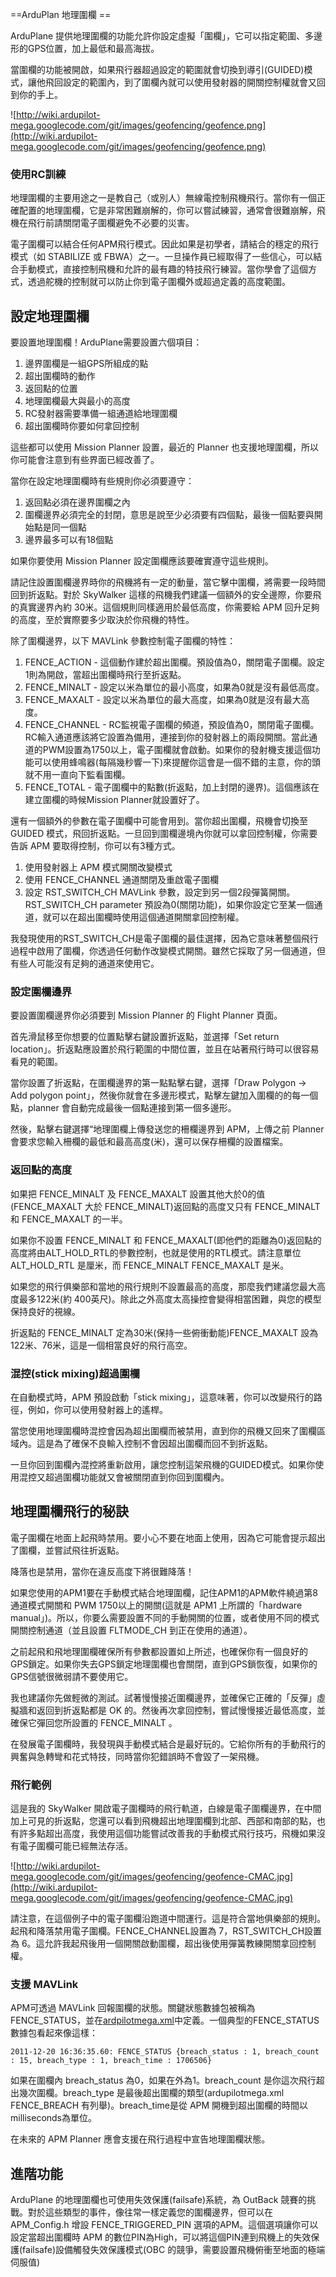 ﻿==ArduPlan 地理圍欄 ==

ArduPlane 提供地理圍欄的功能允許你設定虛擬「圍欄」，它可以指定範圍、多邊形的GPS位置，加上最低和最高海拔。

當圍欄的功能被開啟，如果飛行器超過設定的範圍就會切換到導引(GUIDED)模式，讓他飛回設定的範圍內，到了圍欄內就可以使用發射器的開關控制權就會又回到你的手上。

![http://wiki.ardupilot-mega.googlecode.com/git/images/geofencing/geofence.png](http://wiki.ardupilot-mega.googlecode.com/git/images/geofencing/geofence.png)

### 使用RC訓練 ###

地理圍欄的主要用途之一是教自己（或別人）無線電控制飛機飛行。當你有一個正確配置的地理圍欄，它是非常困難崩解的，你可以嘗試練習，通常會很難崩解，飛機在飛行前請關閉電子圍欄避免不必要的災害。

電子圍欄可以結合任何APM飛行模式。因此如果是初學者，請結合的穩定的飛行模式（如 STABILIZE 或 FBWA）之一。一旦操作員已經取得了一些信心，可以結合手動模式，直接控制飛機和允許的最有趣的特技飛行練習。當你學會了這個方式，透過舵機的控制就可以防止你到電子圍欄外或超過定義的高度範圍。

## 設定地理圍欄 ##

要設置地理圍欄！ArduPlane需要設置六個項目：

  1. 邊界圍欄是一組GPS所組成的點
  1. 超出圍欄時的動作
  1. 返回點的位置
  1. 地理圍欄最大與最小的高度
  1. RC發射器需要準備一組通道給地理圍欄
  1. 超出圍欄時你要如何拿回控制

這些都可以使用 Mission Planner 設置，最近的 Planner 也支援地理圍欄，所以你可能會注意到有些界面已經改善了。

當你在設定地理圍欄時有些規則你必須要遵守：

  1. 返回點必須在邊界圍欄之內
  1. 圍欄邊界必須完全的封閉，意思是說至少必須要有四個點，最後一個點要與開始點是同一個點
  1. 邊界最多可以有18個點

如果你要使用 Mission Planner 設定圍欄應該要確實遵守這些規則。

請記住設置圍欄邊界時你的飛機將有一定的動量，當它擊中圍欄，將需要一段時間回到折返點。對於 SkyWalker 這樣的飛機我們建議一個額外的安全邊際，你要飛的真實邊界內約 30米。這個規則同樣適用於最低高度，你需要給 APM 回升足夠的高度，至於實際要多少取決於你飛機的特性。

除了圍欄邊界，以下 MAVLink 參數控制電子圍欄的特性：

  1. FENCE\_ACTION - 這個動作建於超出圍欄。預設值為0，關閉電子圍欄。設定1則為開啟，當超出圍欄時飛行至折返點。
  1. FENCE\_MINALT - 設定以米為單位的最小高度，如果為0就是沒有最低高度。
  1. FENCE\_MAXALT - 設定以米為單位的最大高度，如果為0就是沒有最大高度。
  1. FENCE\_CHANNEL - RC監視電子圍欄的頻道，預設值為0，關閉電子圍欄。 RC輸入通道應該將它設置為備用，連接到你的發射器上的兩段開關。當此通道的PWM設置為1750以上，電子圍欄就會啟動。如果你的發射機支援這個功能可以使用蜂鳴器(每隔幾秒響一下)來提醒你這會是一個不錯的主意，你的頭就不用一直向下監看圍欄。
  1. FENCE\_TOTAL - 電子圍欄中的點數(折返點，加上封閉的邊界)。這個應該在建立圍欄的時候Mission Planner就設置好了。

還有一個額外的參數在電子圍欄中可能會用到。當你超出圍欄，飛機會切換至 GUIDED 模式，飛回折返點。一旦回到圍欄邊境內你就可以拿回控制權，你需要告訴 APM 要取得控制，你可以有3種方式。
  1. 使用發射器上 APM 模式開關改變模式
  1. 使用 FENCE\_CHANNEL 通道關閉及重啟電子圍欄
  1. 設定 RST\_SWITCH\_CH MAVLink 參數，設定到另一個2段彈簧開關。RST\_SWITCH\_CH parameter 預設為0(關閉功能)，如果你設定它至某一個通道，就可以在超出圍欄時使用這個通道開關拿回控制權。

我發現使用的RST\_SWITCH\_CH是電子圍欄的最佳選擇，因為它意味著整個飛行過程中啟用了圍欄，你透過任何動作改變模式開關。雖然它採取了另一個通道，但有些人可能沒有足夠的通道來使用它。

### 設定圍欄邊界 ###

要設置圍欄邊界你必須要到 Mission Planner 的 Flight Planner 頁面。

首先滑鼠移至你想要的位置點擊右鍵設置折返點，並選擇「Set return location」。折返點應設置於飛行範圍的中間位置，並且在站著飛行時可以很容易看見的範圍。

當你設置了折返點，在圍欄邊界的第一點點擊右鍵，選擇「Draw Polygon -> Add polygon point」，然後你就會在多邊形模式，點擊左鍵加入圍欄的的每一個點，planner 會自動完成最後一個點連接到第一個多邊形。

然後，點擊右鍵選擇“地理圍欄上傳發送您的柵欄邊界到 APM，上傳之前 Planner 會要求您輸入柵欄的最低和最高高度(米)，還可以保存柵欄的設置檔案。

### 返回點的高度 ###

如果把 FENCE\_MINALT 及 FENCE\_MAXALT 設置其他大於0的值(FENCE\_MAXALT 大於 FENCE\_MINALT)返回點的高度又只有 FENCE\_MINALT 和 FENCE\_MAXALT 的一半。

如果你不設置 FENCE\_MINALT 和 FENCE\_MAXALT(即他們的距離為0)返回點的高度將由ALT\_HOLD\_RTL的參數控制，也就是使用的RTL模式。請注意單位 ALT\_HOLD\_RTL 是厘米，而 FENCE\_MINALT FENCE\_MAXALT 是米。

如果您的飛行俱樂部和當地的飛行規則不設置最高的高度，那麼我們建議您最大高度最多122米(約 400英尺)。除此之外高度太高操控會變得相當困難，與您的模型保持良好的視線。

折返點的 FENCE\_MINALT 定為30米(保持一些俯衝動能)FENCE\_MAXALT 設為122米、76米，這是一個相當良好的飛行高空。

### 混控(stick mixing)超過圍欄 ###

在自動模式時，APM 預設啟動「stick mixing」，這意味著，你可以改變飛行的路徑，例如，你可以使用發射器上的遙桿。

當您使用地理圍欄時混控會因為超出圍欄而被禁用，直到你的飛機又回來了圍欄區域內。這是為了確保不良輸入控制不會因超出圍欄而回不到折返點。

一旦你回到圍欄內混控將重新啟用，讓您控制這架飛機的GUIDED模式。如果你使用混控又超過圍欄功能就又會被關閉直到你回到圍欄內。

## 地理圍欄飛行的秘訣 ##

電子圍欄在地面上起飛時禁用。要小心不要在地面上使用，因為它可能會提示超出了圍欄，並嘗試飛往折返點。

降落也是禁用，當你在違反高度下將很難降落！

如果您使用的APM1要在手動模式結合地理圍欄，記住APM1的APM軟件繞過第8通道模式開關和 PWM 1750以上的開關(這就是 APM1 上所謂的「hardware manual」)。所以，你要么需要設置不同的手動開關的位置，或者使用不同的模式開關控制通道（並且設置 FLTMODE\_CH 到正在使用的通道）。

之前起飛和飛地理圍欄確保所有參數都設置如上所述，也確保你有一個良好的GPS鎖定。如果你失去GPS鎖定地理圍欄也會關閉，直到GPS鎖恢復，如果你的GPS信號很微弱請不要使用它。

我也建議你先做輕微的測試。試著慢慢接近圍欄邊界，並確保它正確的「反彈」虛擬牆和返回到折返點都是 OK 的。然後再次拿回控制，嘗試慢慢接近最低高度，並確保它彈回您所設置的 FENCE\_MINALT 。

在發展電子圍欄時，我發現與手動模式結合是最好玩的。它給你所有的手動飛行的興奮與急轉彎和花式特技，同時當你犯錯誤時不會毀了一架飛機。

### 飛行範例 ###

這是我的 SkyWalker 開啟電子圍欄時的飛行軌道，白線是電子圍欄邊界，在中間加上可見的折返點，您還可以看到飛機超出地理圍欄到北部、西部和南部的點，也有許多點超出高度，我使用這個功能嘗試改善我的手動模式飛行技巧，飛機如果沒有電子圍欄可能已經無法存活。

![http://wiki.ardupilot-mega.googlecode.com/git/images/geofencing/geofence-CMAC.jpg](http://wiki.ardupilot-mega.googlecode.com/git/images/geofencing/geofence-CMAC.jpg)

請注意，在這個例子中的電子圍欄沿跑道中間運行。這是符合當地俱樂部的規則。起飛和降落禁用電子圍欄。FENCE\_CHANNEL設置為 7，RST\_SWITCH\_CH設置為 6。這允許我起飛後用一個開關啟動圍欄，超出後使用彈簧教練開關拿回控制權。

### 支援 MAVLink ###

APM可透過 MAVLink 回報圍欄的狀態。關鍵狀態數據包被稱為 FENCE\_STATUS，並在[ardpilotmega.xml](http://code.google.com/p/ardupilot-mega/source/browse/libraries/GCS_MAVLink/message_definitions/ardupilotmega.xml)中定義。一個典型的FENCE\_STATUS數據包看起來像這樣：

```
2011-12-20 16:36:35.60: FENCE_STATUS {breach_status : 1, breach_count : 15, breach_type : 1, breach_time : 1706506}
```

如果在圍欄內 breach\_status 為0，如果在外為1。breach\_count 是你這次飛行超出幾次圍欄。breach\_type 是最後超出圍欄的類型(ardupilotmega.xml FENCE\_BREACH 有列舉)。breach\_time是從 APM 開機到超出圍欄的時間以milliseconds為單位。

在未來的 APM Planner 應會支援在飛行過程中宣告地理圍欄狀態。

## 進階功能 ##

ArduPlane 的地理圍欄也可使用失效保護(failsafe)系統，為 OutBack 競賽的挑戰。對於這些類型的事件，像往常一樣定義您的圍欄邊界，但可以在 APM\_Config.h 增設 FENCE\_TRIGGERED\_PIN 選項的APM。這個選項讓你可以設定當超出圍欄時 APM 的數位PIN為High，可以將這個PIN連到飛機上的失效保護(failsafe)設備觸發失效保護模式(OBC 的競爭，需要設置飛機俯衝至地面的極端伺服值)